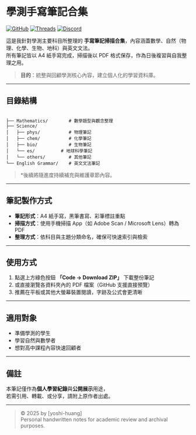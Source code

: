 # 學測手寫筆記合集 

[![GitHub](https://img.shields.io/badge/GitHub-yoshi--huang-black?logo=github)](https://github.com/yoshi-huang)
[![Threads](https://img.shields.io/badge/Threads-@yoshi.wm__-000?logo=threads&logoColor=white)](https://www.threads.com/@yoshi.wm_)
[![Discord](https://img.shields.io/badge/Discord-yoshi__huang-5865F2?logo=discord&logoColor=white)](https://discord.com/channels/@me/874233210190573578)

這是我針對學測主要科目所整理的 **手寫筆記掃描合集**，內容涵蓋數學、自然（物理、化學、生物、地科）與英文文法。  
所有筆記皆以 A4 紙手寫完成，掃描後以 PDF 格式保存，作為日後複習與自我整理之用。  

> **目的**：統整與回顧學測核心內容，建立個人化的學習資料庫。  

---

## 目錄結構

```

├── Mathematics/        # 數學題型與觀念整理
├── Science/
│   ├── phys/           # 物理筆記
│   ├── chem/           # 化學筆記
│   ├── bio/            # 生物筆記
│   └── es/          # 地球科學筆記
│   └── others/         # 其他筆記
└── English Grammar/    # 英文文法筆記

```

> *後續將隨進度持續補充與維護章節內容。

---

## 筆記製作方式

- **筆記形式**：A4 紙手寫，黑筆書寫、彩筆標註重點  
- **掃描方式**：使用手機掃描 App（如 Adobe Scan / Microsoft Lens）轉為 PDF  
- **整理方式**：依科目與主題分類命名，確保可快速索引與檢索  

---

## 使用方式

1. 點選上方綠色按鈕 **「Code → Download ZIP」** 下載整份筆記  
2. 或直接瀏覽各資料夾內的 PDF 檔案（GitHub 支援直接預覽）  
3. 推薦在平板或其他大螢幕裝置閱讀，字跡及公式會更清晰  

---

## 適用對象

- 準備學測的學生  
- 學習自然與數學者 
- 想對高中課程內容快速回顧者  

---

## 備註

本筆記僅作為**個人學習紀錄**與**公開展示**用途，  
若需引用、轉載、或分享，請附上原作者出處。  

---

> © 2025 by [yoshi-huang]  
> Personal handwritten notes for academic review and archival purposes.
